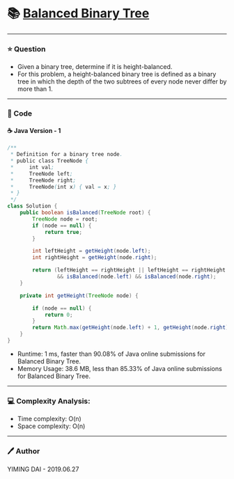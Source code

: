 # :books: [ Balanced Binary Tree](https://leetcode.com/problems/balanced-binary-tree/)

---

### :star: Question

- Given a binary tree, determine if it is height-balanced.
- For this problem, a height-balanced binary tree is defined as a binary tree in which the depth of the two subtrees of every node never differ by more than 1.

---

### :hammer: Code

#### :coffee: Java Version - 1

```java
/**
 * Definition for a binary tree node.
 * public class TreeNode {
 *     int val;
 *     TreeNode left;
 *     TreeNode right;
 *     TreeNode(int x) { val = x; }
 * }
 */
class Solution {
    public boolean isBalanced(TreeNode root) {
        TreeNode node = root;
        if (node == null) {
            return true;
        }

        int leftHeight = getHeight(node.left);
        int rightHeight = getHeight(node.right);

        return (leftHeight == rightHeight || leftHeight == rightHeight - 1 || leftHeight - 1 == rightHeight)
                && isBalanced(node.left) && isBalanced(node.right);
    }

    private int getHeight(TreeNode node) {

        if (node == null) {
            return 0;
        }
        return Math.max(getHeight(node.left) + 1, getHeight(node.right) + 1);
    }
}
```

- Runtime: 1 ms, faster than 90.08% of Java online submissions for Balanced Binary Tree.
- Memory Usage: 38.6 MB, less than 85.33% of Java online submissions for Balanced Binary Tree.

---

### :computer: Complexity Analysis:

- Time complexity: O(n)
- Space complexity: O(n)

---

### :pen: Author

YIMING DAI - 2019.06.27
